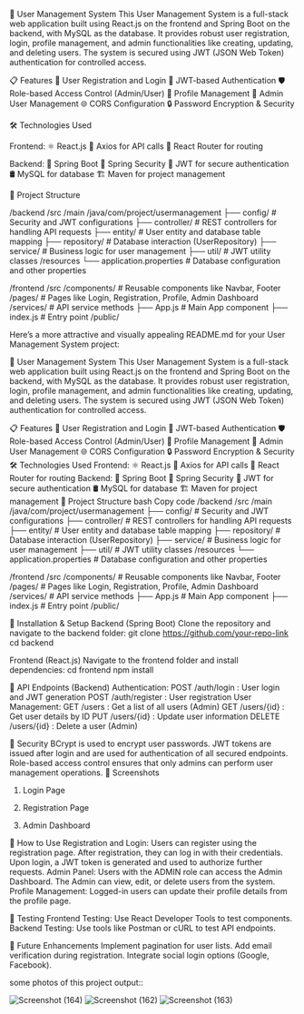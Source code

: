 🚀 User Management System
This User Management System is a full-stack web application built using React.js on the frontend and Spring Boot on the backend, with MySQL as the database. It provides robust user registration, login, profile management, and admin functionalities like creating, updating, and deleting users. The system is secured using JWT (JSON Web Token) authentication for controlled access.

📋 Features
🔐 User Registration and Login
🔑 JWT-based Authentication
🛡️ Role-based Access Control (Admin/User)
👤 Profile Management
👥 Admin User Management
🌐 CORS Configuration
🔒 Password Encryption & Security



🛠️ Technologies Used

Frontend:
⚛️ React.js
📡 Axios for API calls
🚦 React Router for routing

Backend:
🌱 Spring Boot
🔐 Spring Security
🛂 JWT for secure authentication
🛢️ MySQL for database
🏗️ Maven for project management


📁 Project Structure

/backend
  /src
    /main
      /java/com/project/usermanagement
        ├── config/            # Security and JWT configurations
        ├── controller/        # REST controllers for handling API requests
        ├── entity/            # User entity and database table mapping
        ├── repository/        # Database interaction (UserRepository)
        ├── service/           # Business logic for user management
        ├── util/              # JWT utility classes
      /resources
        └── application.properties   # Database configuration and other properties

/frontend
  /src
    /components/           # Reusable components like Navbar, Footer
    /pages/                # Pages like Login, Registration, Profile, Admin Dashboard
    /services/             # API service methods
    ├── App.js             # Main App component
    ├── index.js           # Entry point
  /public/



Here’s a more attractive and visually appealing README.md for your User Management System project:

🚀 User Management System
This User Management System is a full-stack web application built using React.js on the frontend and Spring Boot on the backend, with MySQL as the database. It provides robust user registration, login, profile management, and admin functionalities like creating, updating, and deleting users. The system is secured using JWT (JSON Web Token) authentication for controlled access.

📋 Features
🔐 User Registration and Login
🔑 JWT-based Authentication
🛡️ Role-based Access Control (Admin/User)
👤 Profile Management
👥 Admin User Management
🌐 CORS Configuration
🔒 Password Encryption & Security
🛠️ Technologies Used
Frontend:
⚛️ React.js
📡 Axios for API calls
🚦 React Router for routing
Backend:
🌱 Spring Boot
🔐 Spring Security
🛂 JWT for secure authentication
🛢️ MySQL for database
🏗️ Maven for project management
📁 Project Structure
bash
Copy code
/backend
  /src
    /main
      /java/com/project/usermanagement
        ├── config/            # Security and JWT configurations
        ├── controller/        # REST controllers for handling API requests
        ├── entity/            # User entity and database table mapping
        ├── repository/        # Database interaction (UserRepository)
        ├── service/           # Business logic for user management
        ├── util/              # JWT utility classes
      /resources
        └── application.properties   # Database configuration and other properties

/frontend
  /src
    /components/           # Reusable components like Navbar, Footer
    /pages/                # Pages like Login, Registration, Profile, Admin Dashboard
    /services/             # API service methods
    ├── App.js             # Main App component
    ├── index.js           # Entry point
  /public/


  
🚀 Installation & Setup
Backend (Spring Boot)
Clone the repository and navigate to the backend folder:
git clone https://github.com/your-repo-link
cd backend

Frontend (React.js)
Navigate to the frontend folder and install dependencies:
cd frontend
npm install



📡 API Endpoints (Backend)
Authentication:
POST /auth/login : User login and JWT generation
POST /auth/register : User registration
User Management:
GET /users : Get a list of all users (Admin)
GET /users/{id} : Get user details by ID
PUT /users/{id} : Update user information
DELETE /users/{id} : Delete a user (Admin)


🔐 Security
BCrypt is used to encrypt user passwords.
JWT tokens are issued after login and are used for authentication of all secured endpoints.
Role-based access control ensures that only admins can perform user management operations.
📸 Screenshots
1. Login Page

2. Registration Page

3. Admin Dashboard

📝 How to Use
Registration and Login:
Users can register using the registration page.
After registration, they can log in with their credentials.
Upon login, a JWT token is generated and used to authorize further requests.
Admin Panel:
Users with the ADMIN role can access the Admin Dashboard.
The Admin can view, edit, or delete users from the system.
Profile Management:
Logged-in users can update their profile details from the profile page.


🧪 Testing
Frontend Testing:
Use React Developer Tools to test components.
Backend Testing:
Use tools like Postman or cURL to test API endpoints.


🔮 Future Enhancements
Implement pagination for user lists.
Add email verification during registration.
Integrate social login options (Google, Facebook).

some photos of this project output::

![Screenshot (164)](https://github.com/user-attachments/assets/4ba0c7e8-b54c-4a9f-bd72-0b7a57ea7908)
![Screenshot (162)](https://github.com/user-attachments/assets/a99f7e17-eca8-492e-86b5-e32b25933c09)
![Screenshot (163)](https://github.com/user-attachments/assets/55630a67-f280-4ffd-b11c-206392832294)


